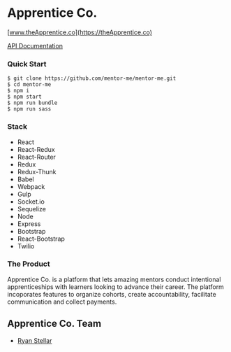 # **Apprentice Co.**

[www.theApprentice.co](https://theApprentice.co)

[API Documentation](https://dl.dropboxusercontent.com/u/106304615/MentorMeDocumentation.pdf)

### Quick Start
`$ git clone https://github.com/mentor-me/mentor-me.git`  
`$ cd mentor-me`  
`$ npm i`  
`$ npm start`  
`$ npm run bundle`  
`$ npm run sass`

### Stack
+ React
+ React-Redux
+ React-Router
+ Redux
+ Redux-Thunk
+ Babel
+ Webpack
+ Gulp
+ Socket.io
+ Sequelize
+ Node
+ Express
+ Bootstrap
+ React-Bootstrap
+ Twilio

### The Product

Apprentice Co. is a platform that lets amazing mentors conduct intentional apprenticeships with learners looking to advance their career. The platform incoporates features to organize cohorts, create accountability, facilitate communication and collect payments. 

## Apprentice Co. Team
* [Ryan Stellar](https://github.com/rstellar)

